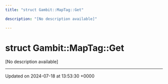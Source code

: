 ```yaml
---
title: "struct Gambit::MapTag::Get"

description: "[No description available]"

---
```


# struct Gambit::MapTag::Get



[No description available]

-------------------------------

Updated on 2024-07-18 at 13:53:30 +0000